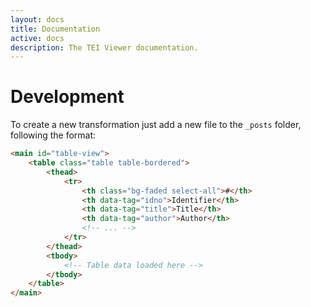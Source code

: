 ```yaml
---
layout: docs
title: Documentation
active: docs
description: The TEI Viewer documentation.
---
```


# Development

To create a new transformation just add a new file to the `_posts` folder,
following the format:

```html
<main id="table-view">
    <table class="table table-bordered">
        <thead>
            <tr>
                <th class="bg-faded select-all">#</th>
                <th data-tag="idno">Identifier</th>
                <th data-tag="title">Title</th>
                <th data-tag="author">Author</th>
                <!-- ... -->
            </tr>
        </thead>
        <tbody>
            <!-- Table data loaded here -->
        </tbody>
    </table>
</main>
```
